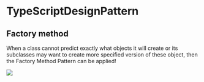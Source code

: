 # TypeScriptDesignPattern

## Factory method
When a class cannot predict exactly what objects it will create or its subclasses may want to create more specified version of these object, then the Factory Method Pattern can be applied!

![](out/photo/factoryMethod/factoryMethod.png)